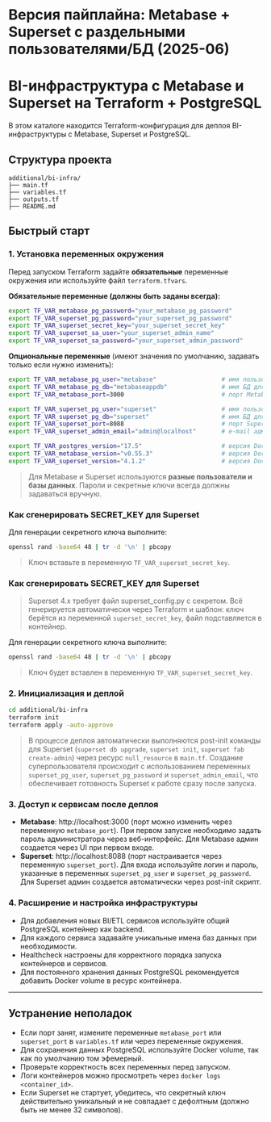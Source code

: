 # Версия пайплайна: Metabase + Superset с раздельными пользователями/БД (2025-06)

# BI-инфраструктура с Metabase и Superset на Terraform + PostgreSQL

В этом каталоге находится Terraform-конфигурация для деплоя BI-инфраструктуры с Metabase, Superset и PostgreSQL.

## Структура проекта

```
additional/bi-infra/
├── main.tf
├── variables.tf
├── outputs.tf
├── README.md
```

## Быстрый старт

### 1. Установка переменных окружения

Перед запуском Terraform задайте **обязательные** переменные окружения или используйте файл `terraform.tfvars`.

**Обязательные переменные (должны быть заданы всегда):**

```sh
export TF_VAR_metabase_pg_password="your_metabase_pg_password"
export TF_VAR_superset_pg_password="your_superset_pg_password"
export TF_VAR_superset_secret_key="your_superset_secret_key"
export TF_VAR_superset_sa_user="your_superset_admin_name"
export TF_VAR_superset_sa_password="your_superset_admin_password"
```

**Опциональные переменные** (имеют значения по умолчанию, задавать только если нужно изменить):

```sh
export TF_VAR_metabase_pg_user="metabase"                  # имя пользователя для Metabase в PostgreSQL
export TF_VAR_metabase_pg_db="metabaseappdb"               # имя БД для Metabase
export TF_VAR_metabase_port=3000                           # порт Metabase на localhost

export TF_VAR_superset_pg_user="superset"                  # имя пользователя для Superset в PostgreSQL
export TF_VAR_superset_pg_db="superset"                    # имя БД для Superset
export TF_VAR_superset_port=8088                           # порт Superset на localhost
export TF_VAR_superset_admin_email="admin@localhost"       # e-mail администратора Superset

export TF_VAR_postgres_version="17.5"                      # версия Docker-образа PostgreSQL
export TF_VAR_metabase_version="v0.55.3"                   # версия Docker-образа Metabase
export TF_VAR_superset_version="4.1.2"                     # версия Docker-образа Superset
```

> Для Metabase и Superset используются **разные пользователи и базы данных**. Пароли и секретные ключи всегда должны задаваться вручную.

### Как сгенерировать SECRET_KEY для Superset

Для генерации секретного ключа выполните:

```sh
openssl rand -base64 48 | tr -d '\n' | pbcopy
```

> Ключ вставьте в переменную `TF_VAR_superset_secret_key`.

### Как сгенерировать SECRET_KEY для Superset
> Superset 4.x требует файл superset_config.py с секретом. Всё генерируется автоматически через Terraform и шаблон: ключ берётся из переменной `superset_secret_key`, файл подставляется в контейнер.

Для генерации секретного ключа выполните:

```sh
openssl rand -base64 48 | tr -d '\n' | pbcopy
```

> Ключ будет вставлен в переменную `TF_VAR_superset_secret_key`.

### 2. Инициализация и деплой

```sh
cd additional/bi-infra
terraform init
terraform apply -auto-approve
```

> В процессе деплоя автоматически выполняются post-init команды для Superset (`superset db upgrade`, `superset init`, `superset fab create-admin`) через ресурс `null_resource` в `main.tf`. Создание суперпользователя происходит с использованием переменных `superset_pg_user`, `superset_pg_password` и `superset_admin_email`, что обеспечивает готовность Superset к работе сразу после запуска.

### 3. Доступ к сервисам после деплоя

- **Metabase**: http://localhost:3000 (порт можно изменить через переменную `metabase_port`). При первом запуске необходимо задать пароль администратора через веб-интерфейс. Для Metabase админ создается через UI при первом входе.
- **Superset**: http://localhost:8088 (порт настраивается через переменную `superset_port`). Для входа используйте логин и пароль, указанные в переменных `superset_pg_user` и `superset_pg_password`. Для Superset админ создается автоматически через post-init скрипт.

### 4. Расширение и настройка инфраструктуры

- Для добавления новых BI/ETL сервисов используйте общий PostgreSQL контейнер как backend.
- Для каждого сервиса задавайте уникальные имена баз данных при необходимости.
- Healthcheck настроены для корректного порядка запуска контейнеров и сервисов.
- Для постоянного хранения данных PostgreSQL рекомендуется добавить Docker volume в ресурс контейнера.

---

## Устранение неполадок

- Если порт занят, измените переменные `metabase_port` или `superset_port` в `variables.tf` или через переменные окружения.
- Для сохранения данных PostgreSQL используйте Docker volume, так как по умолчанию том эфемерный.
- Проверьте корректность всех переменных перед запуском.
- Логи контейнеров можно просмотреть через `docker logs <container_id>`.
- Если Superset не стартует, убедитесь, что секретный ключ действительно уникальный и не совпадает с дефолтным (должно быть не менее 32 символов).
